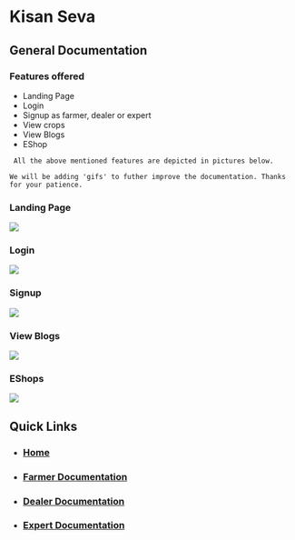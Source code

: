 # Kisan Seva

## General Documentation

### Features offered
* Landing Page
* Login
* Signup as farmer, dealer or expert
* View crops
* View Blogs
* EShop

``` All the above mentioned features are depicted in pictures below.```

``` We will be adding 'gifs' to futher improve the documentation. Thanks for your patience. ```

### Landing Page
<img src="../general/lander.jpg">

### Login
<img src="../general/login.jpg">

### Signup
<img src="../general/signup.jpg">

### View Blogs
<img src="../general/blogs.jpg">

### EShops
<img src="../farmers/cs_eshops.jpg">

## Quick Links
* ### [Home](../../README.md)
* ### [Farmer Documentation](./farmer.md)
* ### [Dealer Documentation](./dealers.md)
* ### [Expert Documentation](./expert.md)